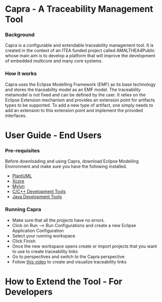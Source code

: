 # Capra - A Traceability Management Tool

### Background
Capra is a configurable and extendable traceability management tool. It is created in the context of an ITEA funded project called AMALTHEA4Public whose main aim is to develop a platform that will improve the development of embedded multicore and many core systems.

### How it works

Capra uses the Eclipse Modelling Framework (EMF) as its base technology and stores the traceability model as an EMF model. The traceability metamodel is not fixed and can be defined by the user. It relies on the Eclipse Extension mechanism and provides an extension point for artifacts types to be supported. To add a new type of artifact, one simply needs to add an extension to this extension point and implement the provided interfaces.


# User Guide - End Users

### Pre-requisites

Before downloading and using Capra, download Eclipse Modelling Environment and make sure you have the following installed.

* [PlantUML](http://plantuml.com)
* [Xcore](https://wiki.eclipse.org/Xcore)
* [Mylyn](https://www.eclipse.org/mylyn/)
* [C/C++ Development Tools](https://www.eclipse.org/cdt/)
* [Java Development Tools](https://www.eclipse.org/jdt)


### Running Capra

* Make sure that all the projects have no errors.
* Click on Run --> Run Configurations and create a new Eclipse Application Configuration
* Select your running workspace
* Click Finish
* Once the new workspace opens create or import projects that you want to  use to create traceability links
* Go to perspectives and switch to the Capra perspective
* Follow [this video](https://www.dropbox.com/s/9p76ebqvax16uc1/HVAC-Capra%20Incomplete1.mov?dl=0) to create and visualize traceability links



# How to Extend the Tool - For Developers

